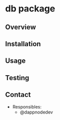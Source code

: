# db package

## Overview

## Installation

## Usage

## Testing

## Contact

- Responsibles:
  - @dappnodedev

